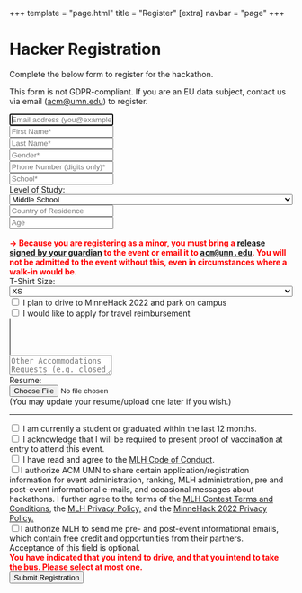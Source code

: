 +++
template = "page.html"
title = "Register"
[extra]
navbar = "page"
+++

# Hacker Registration

Complete the below form to register for the hackathon.

This form is not GDPR-compliant. If you are an EU data subject, contact us via email (<a href="mailto:acm@umn.edu" style="font-family: monospace;">acm@umn.edu</a>) to register.

<form action="/api/register" method="POST" class="signupform2" enctype="multipart/form-data">
	<div class="row">
		<div class="col-12"><input type="email" name="email" placeholder="Email address (you@example.com)*" autocomplete="email" autofocus required /></div>
	</div>
	<div class="row">
		<div class="col-6"><input type="text" name="first_name" placeholder="First Name*" autocomplete="given-name" required /></div>
		<div class="col-6"><input type="text" name="last_name" placeholder="Last Name*" autocomplete="family-name" required /></div>
	</div>
	<div class="row">
		<div class="col-12"><input type="text" class="typeahead" name="gender" placeholder="Gender*" list="hosting-plan" required /></div>
		<datalist id="hosting-plan">
		    <option value="man">Man</option>
		    <option value="woman">Woman</option>
		    <option value="nonbinary">Nonbinary</option>
		</datalist>
	</div>
	<div class="row">
		<div class="col-12"><input type="text" name="phone" placeholder="Phone Number (digits only)*" autocomplete="tel-national" required pattern="\d{10,}" /></div>
	</div>
	<div class="row">
		<div class="col-12"><input type="text" class="typeahead" name="school" placeholder="School*" required pattern=".*[^\s].*" /></div>
	</div>
	<div class="row">
		<div class="col-3">Level of Study:</div><div class="col-9"><select name="level_of_study" style="width: 100%;">
			<option value="Middle School">Middle School</option>
			<option value="High School">High School</option>
			<option value="Undergraduation / Bachelors">Undergraduation / Bachelors</option>
			<option value="Graduation / Masters">Graduation / Masters</option>
			<option value="PhD / Doctorate">PhD / Doctorate</option>
			<option value="Post Doctorate">Post Doctorate</option>
		</select></div>
	</div>
	<div class="row">
		<div class="col-12"><input type="text" name="country" placeholder="Country of Residence" required /></div>
	</div>
	<div class="row">
		<div class="col-12"><input type="number" id="age" name="age" placeholder="Age" required /></div>
		<div id="minor-nag" style="color:red; font-weight: bold;"><br/> &#8594; Because you are registering as a minor, you must bring a <a href="/minorwaiver.pdf" target="_blank">release signed by your guardian</a> to the event or email it to <a href="mailto:acm@umn.edu" style="font-family: monospace;">acm@umn.edu</a>. You will not be admitted to the event without this, even in circumstances where a walk-in would be.<br/></div>
	</div>
	<div class="row">
		<div class="col-3">T-Shirt Size:</div><div class="col-9"><select name="tshirt" style="width: 100%;">
			<option value="xs">XS</option>
			<option value="s">S</option>
			<option value="m">M</option>
			<option value="l">L</option>
			<option value="xl">XL</option>
			<option value="xxl">XXL</option>
		</select></div>
	</div>
	<div class="row">
		<div class="col-12"><label class="container"><input type="checkbox" name="driving" id="driving"/><span class="checkmark"></span> I plan to drive to MinneHack 2022 and park on campus</label></div>
	</div>
	<div class="row">
		<div class="col-12"><label class="container"><input type="checkbox" name="reimbursement" id="reimbursment" /><span class="checkmark"></span> I would like to apply for travel reimbursement</label></div>
	</div>
	<div class="row" id="reimbursement-expd" style="display: none;">
		<div class="col-12"><div style="display: block;"> &#8594; <input style="width: 95%;" type="text" name="reimbursement-amount" placeholder="Estminated reimbursement amount (USD$)" /></div>
			<div style="display: block;"> &#8594; <textarea style="width: 95%;" type="text" name="reimbursement-desc" placeholder="Describe your travel plans requiring reimbursement"></textarea></div>
			<p> &#8594; <label class="container"><input type="checkbox" name="reimbursement-strict" /><span class="checkmark"></span> I will not be able to attend without reimbursement</label></p>
		</div>
	</div>
	<!-- <div class="row">
		<div class="col-12"><label class="container"><input type="checkbox" name="bus" id="bus" /><span class="checkmark"></span> We have historically sent a bus to Purdue University, University of Illinois Urbana Champagne, and University of Wisconsin Madison. Are you interested in taking the bus from any of these locations?
		</label></div>
	</div>
	<div class="row" id="bus-expd" style="display: none;">
		<div class="col-12"> &#8594; Which? <select name="bus-which">
			<option value="purdue">Purdue University</option>
			<option value="uic">University of Illinois Urbana Champagne</option>
			<option value="uwm">University of Wisconsin Madison</option>
		</select><p> &#8594; <label class="container"><input type="checkbox" name="bus-strict" /><span class="checkmark"></span> I will not be able to attend if the bus is not available</label></p></div>
	</div> -->
	<div class="row">
		<div class="col-12">
			<select multiple name="dietary_restrictions" data-role="tagsinput" placeholder="Dietary Restrictions"></select>
		</div>
	</div>
	<div class="row">
		<div class="col-12"><textarea name="accommodations" placeholder="Other Accommodations Requests (e.g. closed captioning, space to decompress, bringing a service animal)"></textarea></div>
	</div>
	<div class="row">
		<div class="col-3">Resume:</div><div class="col-9"><input type="file" name="resume"  style="width: 82%;" autocomplete="off"></div>
		<div class="col-12">(You may update your resume/upload one later if you wish.)</div>
	</div>
	<hr/>
	<div class="row">
		<div class="col-12"><label class="container"><input type="checkbox" name="student" required /><span class="checkmark"></span> I am currently a student or graduated within the last 12 months.</label></div>
	</div>
	<div class="row">
		<div class="col-12"><label class="container"><input type="checkbox" name="covidack" required /><span class="checkmark"></span> I acknowledge that I will be required to present proof of vaccination at entry to attend this event.</label></div>
	</div>
	<div class="row">
		<div class="col-12"><label class="container"><input type="checkbox" name="coc" required /><span class="checkmark"></span> I have read and agree to the <a href="https://static.mlh.io/docs/mlh-code-of-conduct.pdf">MLH Code of Conduct</a>.</label></div>
	</div>
	<div class="row">
		<div class="col-12"><label class="container"><input type="checkbox" name="mlhpriv" required /><span class="checkmark"></span>I authorize ACM UMN to share certain application/registration information for event administration, ranking, MLH administration, pre and post-event informational e-mails, and occasional messages about hackathons. I further agree to the terms of the <a href="https://github.com/MLH/mlh-policies/blob/master/prize-terms-and-conditions/contest-terms.md">MLH Contest Terms and Conditions</a>, the <a href="https://mlh.io/privacy">MLH Privacy Policy,</a> and the <a href="/privacypolicy">MinneHack 2022 Privacy Policy.</a></label></div>
	</div>
	<div class="row">
		<div class="col-12"><label class="container"><input type="checkbox" name="mlh_mailing_list" /><span class="checkmark"></span>I authorize MLH to send me pre- and post-event informational emails, which contain free credit and opportunities from their partners.</label></div>
		<span>Acceptance of this field is optional.</span>
	</div>
	<div class="row">
		<div class="col-12">
			<div id="driving-bus-nag" style="color:red; font-weight: bold;">You have indicated that you intend to drive, and that you intend to take the bus. Please select at most one.<br/></div>
			<input type="submit" value="Submit Registration" id="submit"/>
		</div>
	</div>
</form>

<link rel="stylesheet" href="/signup.css" />
<script type="text/javascript" src="/jquery.js"></script>
<script type="text/javascript" src="/tagsinput.js"></script>
<script type="text/javascript" src="/typeahead.js"></script>
<script type="text/javascript" src="/signup.js"></script>
